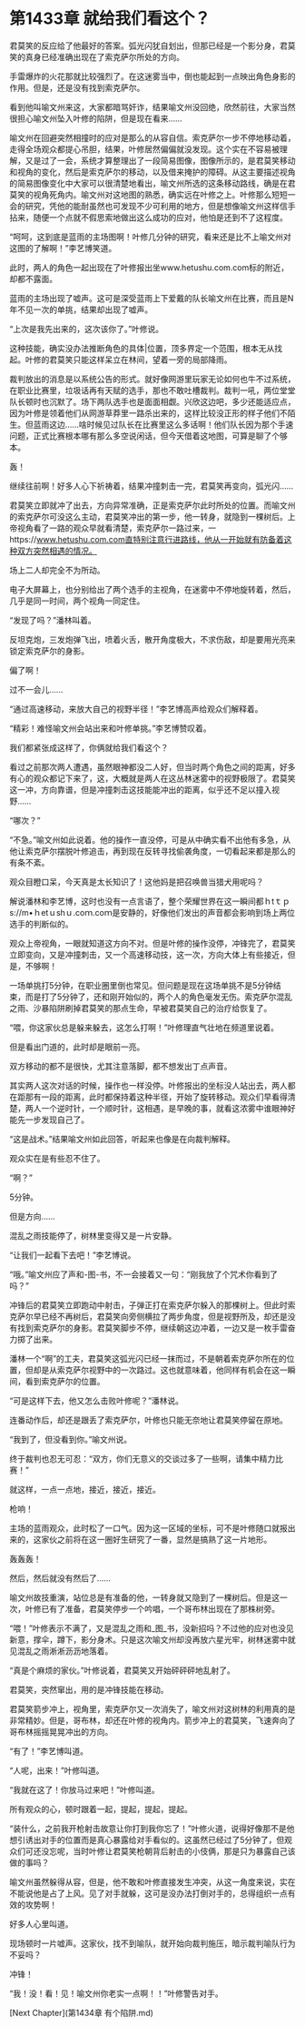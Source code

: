 # 第1433章 就给我们看这个？

君莫笑的反应给了他最好的答案。弧光闪犹自划出，但那已经是一个影分身，君莫笑的真身已经准确出现在了索克萨尔所处的方向。

手雷爆炸的火花那就比较强烈了。在这迷雾当中，倒也能起到一点映出角色身影的作用。但是，还是没有找到索克萨尔。

看到他叫喻文州来这，大家都暗骂奸诈，结果喻文州没回绝，欣然前往，大家当然很担心喻文州坠入叶修的陷阱，但是现在看来……

喻文州在回避突然相撞时的应对是那么的从容自信。索克萨尔一步不停地移动着，走得全场观众都提心吊胆，结果，叶修居然偏偏就没发现。这个实在不容易被理解，又是过了一会，系统才算整理出了一段简易图像，图像所示的，是君莫笑移动和视角的变化，然后是索克萨尔的移动，以及借来掩护的障碍。从这主要描述视角的简易图像变化中大家可以很清楚地看出，喻文州所选的这条移动路线，确是在君莫笑的视角死角内。喻文州对这地图的熟悉，确实远在叶修之上。叶修那么短短一会的研究，凭他的能耐虽然也可发现不少可利用的地方，但是想像喻文州这样信手拈来，随便一个点就不假思索地做出这么成功的应对，他怕是还到不了这程度。

“呵呵，这到底是蓝雨的主场图啊！叶修几分钟的研究，看来还是比不上喻文州对这图的了解啊！”李艺博笑道。

此时，两人的角色一起出现在了叶修报出坐www.hetushu.com.com标的附近，却都不露面。

蓝雨的主场出现了嘘声。这可是深受蓝雨上下爱戴的队长喻文州在比赛，而且是N年不见一次的单挑，结果却出现了嘘声。

“上次是我先出来的，这次该你了。”叶修说。

这种技能，确实没办法推断角色的具体|位置，顶多界定一个范围，根本无从找起。叶修的君莫笑只能这样呆立在林间，望着一旁的局部降雨。

裁判放出的消息是以系统公告的形式。就好像网游里玩家无论如何也牛不过系统，在职业比赛里，垃圾话再有天赋的选手，那也不敢吐槽裁判。裁判一吼，两位堂堂队长顿时也沉默了。场下两队选手也是面面相觑。兴欣这边吧，多少还能适应点，因为叶修是领着他们从网游草莽里一路杀出来的，这样比较没正形的样子他们不陌生。但蓝雨这边……啥时候见过队长在比赛里这么多话啊！他们队长因为那个手速问题，正式比赛根本哪有那么多空说闲话，但今天借着这地图，可算是聊了个够本。

轰！

继续往前啊！好多人心下祈祷着，结果冲撞刺击一完，君莫笑再变向，弧光闪……

君莫笑立即就冲了出去，方向异常准确，正是索克萨尔此时所处的位置。而喻文州的索克萨尔可没这么主动，君莫笑冲出的第一步，他一转身，就隐到一棵树后。上帝视角看了一路的观众早就看清楚，索克萨尔一路过来，一https://www.hetushu.com.com直特别注意行进路线，他从一开始就有防备着这种双方突然相遇的情况。

场上二人却完全不为所动。

电子大屏幕上，也分别给出了两个选手的主视角，在迷雾中不停地旋转着，然后，几乎是同一时间，两个视角一同定住。

“发现了吗？”潘林叫着。

反坦克炮，三发炮弹飞出，喷着火舌，散开角度极大，不求伤敌，却是要用光亮来锁定索克萨尔的身影。

偏了啊！

过不一会儿……

“通过高速移动，来放大自己的视野半径！”李艺博高声给观众们解释着。

“精彩！难怪喻文州会站出来和叶修单挑。”李艺博赞叹着。

我们都紧张成这样了，你俩就给我们看这个？

看过之前那次两人遭遇，虽然眼神都没二人好，但当时两个角色之间的距离，好多有心的观众都记下来了，这，大概就是两人在这丛林迷雾中的视野极限了。君莫笑这一冲，方向靠谱，但是冲撞刺击这技能能冲出的距离，似乎还不足以撞入视野……

“哪次？”

“不急。”喻文州如此说着。他的操作一直没停，可是从中确实看不出他有多急，从他让索克萨尔摆脱叶修追击，再到现在反转寻找偷袭角度，一切看起来都是那么的有条不紊。

观众目瞪口呆，今天真是太长知识了！这他妈是把召唤兽当猎犬用呢吗？

解说潘林和李艺博，这时也没有一点言语了，整个荣耀世界在这一瞬间都ｈtｔｐs://m•ｈetｕshｕ.coｍ.coｍ是安静的，好像他们发出的声音都会影响到场上两位选手的判断似的。

观众上帝视角，一眼就知道这方向不对。但是叶修的操作没停，冲锋完了，君莫笑立即变向，又是冲撞刺击，又一个高速移动技，这一次，方向大体上有些接近，但是，不够啊！

一场单挑打5分钟，在职业圈里倒也常见。但问题是现在这场单挑不是5分钟结束，而是打了5分钟了，还和刚开始似的，两个人的角色毫发无伤。索克萨尔混乱之雨、沙暴陷阱刷掉君莫笑的那点生命，早被君莫笑自己的治疗给恢复了。

“喂，你这家伙总是躲来躲去，这怎么打啊！”叶修理直气壮地在频道里说着。

但是看出门道的，此时却是眼前一亮。

双方移动的都不是很快，尤其注意落脚，都不想发出丁点声音。

其实两人这次对话的时候，操作也一样没停。叶修报出的坐标没人站出去，两人都在距那有一段的距离，此时都保持着这种半径，开始了旋转移动。观众们早看得清楚，两人一个逆时针，一个顺时针，这相遇，是早晚的事，就看这浓雾中谁眼神好能先一步发现自己了。

“这是战术。”结果喻文州如此回答，听起来也像是在向裁判解释。

观众实在是有些忍不住了。

“啊？”

5分钟。

但是方向……

混乱之雨技能停了，树林里变得又是一片安静。

“让我们一起看下去吧！”李艺博说。

“哦。”喻文州应了声和-图-书，不一会接着又一句：“刚我放了个咒术你看到了吗？”

冲锋后的君莫笑立即跑动中射击，子弹正打在索克萨尔躲入的那棵树上。但此时索克萨尔早已经不再树后，君莫笑向旁侧横拉了两步角度，但是视野所及，却还是没有找到索克萨尔的身影。君莫笑脚步不停，继续朝这边冲着，一边又是一枚手雷奋力掷了出来。

潘林一个“啊”的工夫，君莫笑这弧光闪已经一抹而过，不是朝着索克萨尔所在的位置，但却是从索克萨尔视野中的一次路过。这也就意味着，他同样有机会在这一瞬间，看到索克萨尔的位置。

“可是这样下去，他又怎么击败叶修呢？”潘林说。

连番动作后，却还是跟丢了索克萨尔，叶修也只能无奈地让君莫笑停留在原地。

“我到了，但没看到你。”喻文州说。

终于裁判也忍无可忍：“双方，你们无意义的交谈过多了一些啊，请集中精力比赛！”

就这样，一点一点地，接近，接近，接近。

枪响！

主场的蓝雨观众，此时松了一口气。因为这一区域的坐标，可不是叶修随口就报出来的，这家伙之前将在这一圈好生研究了一番，显然是搞熟了这一片地形。

轰轰轰！

然后，然后就没有然后了……

喻文州故技重演，站位总是有准备的他，一转身就又隐到了一棵树后。但是这一次，叶修已有了准备，君莫笑停步一个吟唱，一个哥布林出现在了那株树旁。

“喂！”叶修表示不满了，又是混乱之雨和_图_书，没新招吗？不过他的应对也没见新意，撑伞，蹲下，影分身术。只是这次喻文州却没再放六星光牢，树林迷雾中就见混乱之雨淅淅沥沥地落着。

“真是个麻烦的家伙。”叶修说着，君莫笑又开始砰砰砰地乱射了。

君莫笑，突然窜出，用的是冲锋技能在移动。

君莫笑箭步冲上，视角里，索克萨尔又一次消失了，喻文州对这树林的利用真的是非常精妙。但是，哥布林，却还在叶修的视角内。箭步冲上的君莫笑，飞速奔向了哥布林摇摇晃晃冲出的方向。

“有了！”李艺博叫道。

“人呢，出来！”叶修叫道。

“我就在这了！你放马过来吧！”叶修叫道。

所有观众的心，顿时跟着一起，提起，提起，提起。

“装什么，之前我开枪射击故意让你打到我你忘了！”叶修火道，说得好像那不是他想引诱出对手的位置而是真心暴露给对手看似的。这虽然已经过了5分钟了，但观众们可还没忘呢，当时叶修让君莫笑枪朝背后射击的小伎俩，那是只为暴露自己该做的事吗？

喻文州虽然躲得从容，但是，他不敢和叶修直接发生冲突，从这一角度来说，实在不能说他是占了上风。见了对手就躲，这可是没办法打倒对手的，总得组织一点有效的攻势啊！

好多人心里叫道。

现场顿时一片嘘声。这家伙，找不到喻队，就开始向裁判施压，暗示裁判喻队行为不妥吗？

冲锋！

“我！没！看！见！喻文州你老实一点啊！！”叶修警告对手。



[Next Chapter](第1434章 有个陷阱.md)
